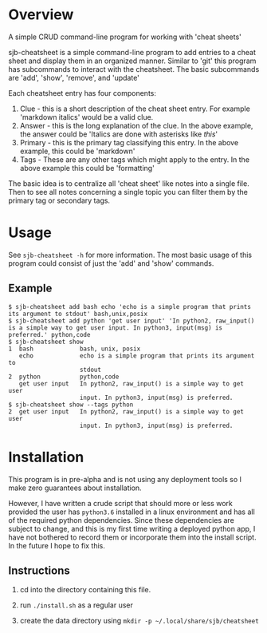 # Overview
A simple CRUD command-line program for working with 'cheat sheets'

sjb-cheatsheet is a simple command-line program to add entries to a cheat sheet and display them in an organized manner. 
Similar to 'git' this program has subcommands to interact with the cheatsheet. The basic subcommands are 'add', 'show', 'remove', and 'update'

Each cheatsheet entry has four components:
1. Clue - this is a short description of the cheat sheet entry. For example 'markdown italics' would be a valid clue.
2. Answer - this is the long explanation of the clue. In the above example, the answer could be 'Italics are done with asterisks like *this*'
3. Primary - this is the primary tag classifying this entry. In the above example, this could be 'markdown'
4. Tags - These are any other tags which might apply to the entry. In the above example this could be 'formatting'

The basic idea is to centralize all 'cheat sheet' like notes into a single file. Then to see all notes concerning a single topic you can filter them by the primary tag or secondary tags.

# Usage
See `sjb-cheatsheet -h` for more information. The most basic usage of this program could consist of just the 'add' and 'show' commands. 

## Example
~~~~
$ sjb-cheatsheet add bash echo 'echo is a simple program that prints its argument to stdout' bash,unix,posix
$ sjb-cheatsheet add python 'get user input' 'In python2, raw_input() is a simple way to get user input. In python3, input(msg) is preferred.' python,code
$ sjb-cheatsheet show
1  bash             bash, unix, posix
   echo             echo is a simple program that prints its argument to
                    stdout
2  python           python,code
   get user input   In python2, raw_input() is a simple way to get user
                    input. In python3, input(msg) is preferred.
$ sjb-cheatsheet show --tags python
2  get user input   In python2, raw_input() is a simple way to get user
                    input. In python3, input(msg) is preferred.
~~~~

# Installation
This program is in pre-alpha and is not using any deployment tools so I make zero guarantees about installation.

However, I have written a crude script that should more or less work provided the user has `python3.6` installed in a linux environment and has all of the required python dependencies. Since these dependencies are subject to change, and this is my first time writing a deployed python app, I have not bothered to record them or incorporate them into the install script. In the future I hope to fix this.

## Instructions

1. cd into the directory containing this file. 

2. run `./install.sh` as a regular user

3. create the data directory using `mkdir -p ~/.local/share/sjb/cheatsheet`
